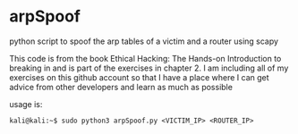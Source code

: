 # arpSpoof
python script to spoof the arp tables of a victim and a router using scapy    
  
This code is from the book Ethical Hacking: The Hands-on Introduction to breaking in and is part of the exercises in chapter 2. I am including all of my exercises on this github account so that I have a place where I can get advice from other developers and learn as much as possible  

usage is:   

```
kali@kali:~$ sudo python3 arpSpoof.py <VICTIM_IP> <ROUTER_IP>
```



